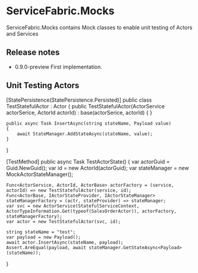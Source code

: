 # ServiceFabric.Mocks
ServiceFabric.Mocks contains Mock classes to enable unit testing of Actors and Services

## Release notes

- 0.9.0-preview First implementation.  

## Unit Testing Actors


[StatePersistence(StatePersistence.Persisted)]
public class TestStatefulActor : Actor
{
    public TestStatefulActor(ActorService actorSerice, ActorId actorId)
        : base(actorSerice, actorId)
    {     }

    public async Task InsertAsync(string stateName, Payload value)
    {
        await StateManager.AddStateAsync(stateName, value);
    }
}

[TestMethod]
public async Task TestActorState()
{
    var actorGuid = Guid.NewGuid();
    var id = new ActorId(actorGuid);
    var stateManager = new MockActorStateManager();


    Func<ActorService, ActorId, ActorBase> actorFactory = (service, actorId) => new TestStatefulActor(service, id);
    Func<ActorBase, IActorStateProvider, IActorStateManager> stateManagerFactory = (actr, stateProvider) => stateManager;
    var svc = new ActorService(StatefulServiceContext, ActorTypeInformation.Get(typeof(SalesOrderActor)), actorFactory, stateManagerFactory);
    var actor = new TestStatefulActor(svc, id);

    string stateName = "test";
    var payload = new Payload();
    await actor.InsertAsync(stateName, payload);
    Assert.AreEqual(payload, await stateManager.GetStateAsync<Payload>(stateName));
}
